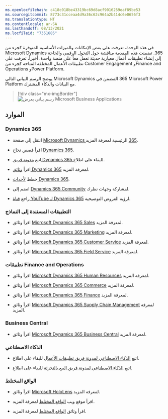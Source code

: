 ```yaml
---
ms.openlocfilehash: c418c018be43319bc69d8acf9016259eaf89be53
ms.sourcegitcommit: 8773c31cceaa4d9a36c62c964a2b414c6e0656f3
ms.translationtype: HT
ms.contentlocale: ar-SA
ms.lasthandoff: 08/13/2021
ms.locfileid: "7351685"
---
```

في هذه الوحدة، تعرفت على بعض الإمكانات والميزات الأساسية المتوفرة كجزء من Microsoft Dynamics ‏365. تضمنت هذه المقدمة مناقشة حول التحول الرقمي والحاجة إلى إنشاء تطبيقات أعمال معيارية حديثة تعمل معاً على منصة واحدة. أخيراً، تعرفت على تطبيقات الأعمال المختلفة المتاحة كجزء من Customer Engagement وFinance and Operations وPower Platform.

يوضح الرسم البياني التالي Microsoft Dynamics ‏365 المضمن في Microsoft Power Platform مع البيانات والذكاء المشترك.

> [!div class="mx-imgBorder"]
> ![رسم بياني يعرض Microsoft Business Applications](../media/m01-image02.png)

## <a name="resources"></a>الموارد

### <a name="dynamics-365"></a>Dynamics 365

- انتقل إلى صفحة [Microsoft Dynamics ‏365](https://dynamics.microsoft.com/?azure-portal=true) الرئيسية لمعرفة المزيد.

- اقرأ قصص نجاح [Dynamics 365](https://dynamics.microsoft.com/customer-stories/?azure-portal=true).

- اتبع [مدونة فريق Dynamics 365 ](https://community.dynamics.com/365/b/365teamblog/?azure-portal=true) للبقاء على اطلاع.

- اقرأ [وثائق Dynamics 365](/dynamics365/?azure-portal=true) لمعرفة المزيد.

- خطط [لأحداث Dynamics 365](https://dynamics.microsoft.com/events/?azure-portal=true).

- انضم إلى [Dynamics 365 Community](https://community.dynamics.com/?azure-portal=true) لمشاركة وجهات نظرك.

- راجع [قناة YouTube لـ Dynamics 365](https://www.youtube.com/channel/UCJGCg4rB3QSs8y_1FquelBQ/?azure-portal=true) لرؤية العروض التوضيحية.

### <a name="model-driven-apps"></a>التطبيقات المستندة إلى النماذج

- اقرأ وثائق [Microsoft Dynamics ‏365 Sales](/dynamics365/sales-enterprise/help-hub/?azure-portal=true) لمعرفة المزيد.

- اقرأ وثائق [Microsoft Dynamics ‏365 Marketing](/dynamics365/marketing/help-hub/?azure-portal=true) لمعرفة المزيد.

- اقرأ وثائق [Microsoft Dynamics ‏365 Customer Service](/dynamics365/customer-service/help-hub/?azure-portal=true) لمعرفة المزيد.

- اقرأ وثائق [Microsoft Dynamics 365 Field Service](/dynamics365/field-service/user-guide/?azure-portal=true) لمعرفة المزيد.

### <a name="finance-and-operations-apps"></a>تطبيقات Finance and Operations

- اقرأ وثائق [Microsoft Dynamics 365 Human Resources](/dynamics365/talent/talent-welcome/?azure-portal=true) لمعرفة المزيد.

- اقرأ وثائق [Microsoft Dynamics 365 Commerce](/dynamics365/retail/index/?azure-portal=true) لمعرفة المزيد.

- اقرأ وثائق [Microsoft Dynamics 365 Finance](/dynamics365/finance/index/?azure-portal=true) لمعرفة المزيد.

- اقرأ وثائق [Microsoft Dynamics 365 Supply Chain Management](/dynamics365/supply-chain/index/?azure-portal=true) لمعرفة المزيد.

### <a name="business-central"></a>Business Central

- اقرأ وثائق [Microsoft Dynamics 365 Business Central](/dynamics365/business-central/index/?azure-portal=true) لمعرفة المزيد.

### <a name="artificial-intelligence"></a>الذكاء الاصطناعي

- اتبع [الذكاء الاصطناعي لمدونة فريق تطبيقات الأعمال](https://blogs.microsoft.com/blog/2018/09/18/announcing-new-ai-and-mixed-reality-business-applications-for-microsoft-dynamics/?azure-portal=true) للبقاء على اطلاع.

- اتبع [الذكاء الاصطناعي لمدونة فريق البيع بالتجزئة](https://blogs.microsoft.com/blog/2019/09/23/announcing-new-microsoft-dynamics-365-ai-driven-insights-applications-and-our-vision-for-the-future-of-retail/?azure-portal=true) للبقاء على اطلاع.

### <a name="mixed-reality"></a>الواقع المختلط

- اقرأ وثائق [Microsoft HoloLens](/hololens/?azure-portal=true) لمعرفة المزيد.

- اقرأ موقع ويب [الواقع المختلط](https://dynamics.microsoft.com/mixed-reality/overview/?azure-portal=true) لمعرفة المزيد.

- اقرأ وثائق [الواقع المختلط](/dynamics365/mixed-reality/?azure-portal=true) لمعرفة المزيد.
